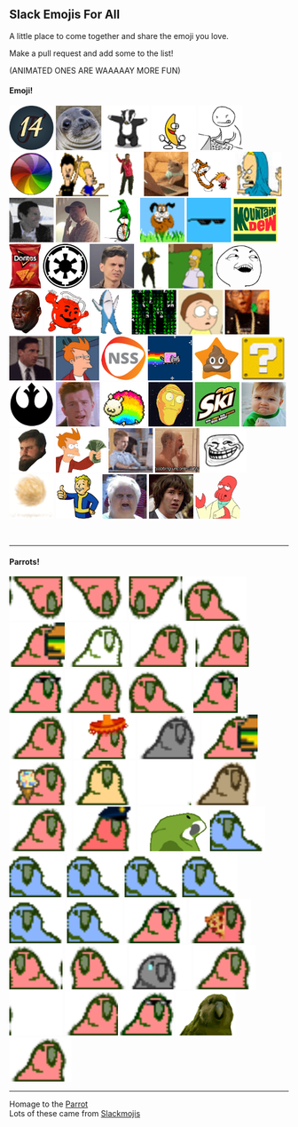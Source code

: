 ## Slack Emojis For All  

A little place to come together and share the emoji you love.

Make a pull request and add some to the list!

(ANIMATED ONES ARE WAAAAAY MORE FUN)


<p align="center">
<h4>Emoji!</h4>
  <img src="/Emojis/14.png" height="80" alt="14"/>
  <img src="/Emojis/awkwardSeal.jpg" height="80" alt="awkwardSeal"/> 
  <img src="/Emojis/badger.gif" height="80" alt="badger"/> 
  <img src="/Emojis/bananaDance.gif" height="80" alt="bananaDance"/> 
  <img src="/Emojis/bang.gif" height="80" alt="bang"/>
  <img src="/Emojis/beachball.gif" height="80" alt="beachball"/> 
  <img src="/Emojis/beavisNbutthead.gif" height="80" alt="beavisNbutthead"/> 
  <img src="/Emojis/carltonDance.gif" height="80" alt="carltonDance"/> 
  <img src="/Emojis/cattype.gif" height="80" alt="cattype"/>
  <img src="/Emojis/CHDance.gif" height="80" alt="CHDance"/> 
  <img src="/Emojis/cornholio.png" height="80" alt="cornholio"/>
  <img src="/Emojis/cray.gif" height="80" alt="cray"/>
  <img src="/Emojis/dadJoke.jpg" height="80" alt="dadJoke"/>
  <img src="/Emojis/datboi.gif" height="80" alt="datboi"/> 
  <img src="/Emojis/dawg.gif" height="80" alt="dawg"/> 
  <img src="/Emojis/dealwithit.gif" height="80" alt="dealwithit"/> 
  <img src="/Emojis/DEWD.jpg" height="80" alt="DEWD"/> 
  <img src="/Emojis/doritos.png" height="80" alt="doritos"/> 
  <img src="/Emojis/empire.png" height="80" alt="empire"/> 
  <img src="/Emojis/eww.jpg" height="80" alt="eww"/>
  <img src="/Emojis/hammerTime.gif" height="80" alt="hammerTime"/> 
  <img src="/Emojis/homerDisappear.gif" height="80" alt="homerDisappear"/> 
  <img src="/Emojis/iSeeWhatYouDidThere.png" height="80" alt="iSeeWhatYouDidThere"/> 
  <img src="/Emojis/jordanCry.png" height="80" alt="jordanCry"/> 
  <img src="/Emojis/koolAid.png" height="80" alt="koolAid"/>
  <img src="/Emojis/leftShark.gif" height="80" alt="leftShark"/> 
  <img src="/Emojis/matrix.gif" height="80" alt="matrix"/> 
  <img src="/Emojis/morty.gif" height="80" alt="morty"/> 
  <img src="/Emojis/noice.gif" height="80" alt="noice"/>
  <img src="/Emojis/nooo.gif" height="80" alt="nooo"/>
  <img src="/Emojis/notSure.jpg" height="80" alt="notSure"/> 
  <img src="/Emojis/nss.png" height="80" alt="nss"/>
  <img src="/Emojis/nyanCat.gif" height="80" alt="nyanCat"/> 
  <img src="/Emojis/poopstar.png" height="80" alt="poopstar"/>
  <img src="/Emojis/question.gif" height="80" alt="question"/> 
  <img src="/Emojis/rebel.png" height="80" alt="rebel"/> 
  <img src="/Emojis/rick.jpg" height="80" alt="rick"/>
  <img src="/Emojis/sheepy.gif" height="80" alt="sheepy"/> 
  <img src="/Emojis/showMeWhatYouGot.png" height="80" alt="showMeWhatYouGot"/>
  <img src="/Emojis/skiski.JPG" height="80" alt="skiski"/> 
  <img src="/Emojis/successKid.png" height="80" alt="successKid"/> 
  <img src="/Emojis/swann.gif" height="80" alt="swann"/>
  <img src="/Emojis/takeMyMoney.png" height="80" alt="takeMyMoney"/> 
  <img src="/Emojis/thumbsup.gif" height="80" alt="thumbsup"/>
  <img src="/Emojis/tobiasCry.gif" height="80" alt="tobiasCry"/>
  <img src="/Emojis/troll.png" height="80" alt="troll"/> 
  <img src="/Emojis/tumbleweed.gif" height="80" alt="tumbleweed"/>
  <img src="/Emojis/vaultboy.png" height="80" alt="vaultboy"/> 
  <img src="/Emojis/wat.png" height="80" alt="wat"/>
  <img src="/Emojis/whoa.jpg" height="80" alt="whoa"/> 
  <img src="/Emojis/zoidberg.png" height="80" alt="zoidberg"/>
</p>

<br/><hr/>

<p align="center">
<h4>Parrots!</h4>
  <img src="/Emojis/aussiecongaparrot.gif" height="80" alt="aussiecongaparrot"/> 
  <img src="/Emojis/aussieparrot.gif" height="80" alt="aussieparrot"/> 
  <img src="/Emojis/aussiereversecongaparrot.gif" height="80" alt="aussiereversecongaparrot"/> 
  <img src="/Emojis/boredparrot.gif" height="80" alt="boredparrot"/> 
  <img src="/Emojis/burgerParrot.gif" height="80" alt="burgerParrot"/>
  <img src="/Emojis/chillparrot.gif" height="80" alt="chillparrot"/> 
  <img src="/Emojis/confusedparrot.gif" height="80" alt="confusedparrot"/> 
  <img src="/Emojis/congaparrot.gif" height="80" alt="congaparrot"/> 
  <img src="/Emojis/congapartyparrot.gif" height="80" alt="congapartyparrot"/> 
  <img src="/Emojis/dealParrot2.gif" height="80" alt="dealParrot2"/>
  <img src="/Emojis/dealwithitparrot.gif" height="80" alt="dealwithitparrot"/> 
  <img src="/Emojis/explodyparrot.gif" height="80" alt="explodyparrot"/> 
  <img src="/Emojis/fastparrot.gif" height="80" alt="fastparrot"/> 
  <img src="/Emojis/fiestaparrot.gif" height="80" alt="fiestaparrot"/> 
  <img src="/Emojis/gothparrot.gif" height="80" alt="gothparrot"/> 
  <img src="/Emojis/hamburgerparrot.gif" height="80" alt="hamburgerparrot"/> 
  <img src="/Emojis/ice-cream-parrot.gif" height="80" alt="parrot"/> 
  <img src="/Emojis/middleparrot.gif" height="80" alt="middleparrot"/> 
  <img src="/Emojis/moonwalkingparrot.gif" height="80" alt="moonwalkingparrot"/> 
  <img src="/Emojis/oldtimeyparrot.gif" height="80" alt="oldtimeyparrot"/> 
  <img src="/Emojis/parrot.gif" height="80" alt="parrot"/> 
  <img src="/Emojis/parrotcop.gif" height="80" alt="parrotcop"/> 
  <img src="/Emojis/parrotdad.gif" height="80" alt="parrotdad"/> 
  <img src="/Emojis/parrotwave1.gif" height="80" alt="parrotwave1"/> 
  <img src="/Emojis/parrotwave2.gif" height="80" alt="parrotwave2"/> 
  <img src="/Emojis/parrotwave3.gif" height="80" alt="parrotwave3"/> 
  <img src="/Emojis/parrotwave4.gif" height="80" alt="parrotwave4"/> 
  <img src="/Emojis/parrotwave5.gif" height="80" alt="parrotwave5"/> 
  <img src="/Emojis/parrotwave6.gif" height="80" alt="parrotwave6"/> 
  <img src="/Emojis/parrotwave7.gif" height="80" alt="parrotwave7"/> 
  <img src="/Emojis/partyparrot.gif" height="80" alt="partyparrot"/> 
  <img src="/Emojis/pizzaparrot.gif" height="80" alt="pizzaparrot"/> 
  <img src="/Emojis/reversecongaparrot.gif" height="80" alt="reversecongaparrot"/> 
  <img src="/Emojis/rightparrot.gif" height="80" alt="rightparrot"/> 
  <img src="/Emojis/sadparrot.gif" height="80" alt="sadparrot"/> 
  <img src="/Emojis/sassyparrot.gif" height="80" alt="sassyparrot"/> 
  <img src="/Emojis/shufflefurtherparrot.gif" height="80" alt="shufflefurtherparrot"/> 
  <img src="/Emojis/shuffleparrot.gif" height="80" alt="shuffleparrot"/> 
  <img src="/Emojis/shufflepartyparrot.gif" height="80" alt="shufflepartyparrot"/> 
  <img src="/Emojis/sirocco.gif" height="80" alt="sirocco"/> 
  <img src="/Emojis/slowparrot.gif" height="80" alt="slowparrot"/> 
</p>

***

Homage to the [Parrot](http://cultofthepartyparrot.com/)  
Lots of these came from [Slackmojis](https://slackmojis.com/)
